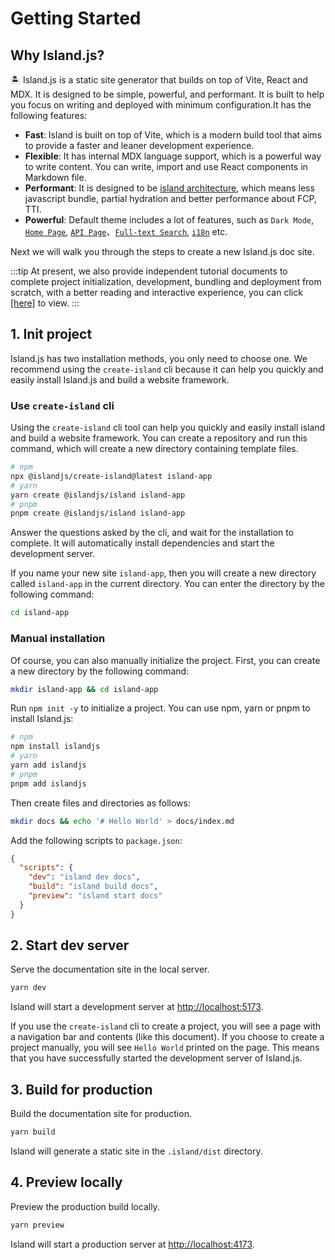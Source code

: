 # Getting Started

## Why Island.js?

🏝️ Island.js is a static site generator that builds on top of Vite, React and MDX. It is designed to be simple, powerful, and performant. It is built to help you focus on writing and deployed with minimum configuration.It has the following features:

- **Fast**: Island is built on top of Vite, which is a modern build tool that aims to provide a faster and leaner development experience.
- **Flexible**: It has internal MDX language support, which is a powerful way to write content. You can write, import and use React components in Markdown file.
- **Performant**: It is designed to be [island architecture](https://jasonformat.com/islands-architecture/), which means less javascript bundle, partial hydration and better performance about FCP, TTI.
- **Powerful**: Default theme includes a lot of features, such as `Dark Mode`, [`Home Page`](/en/guide/home-page), [`API Page`](/en/guide/api-page)、[`Full-text Search`](/en/guide/search), [`i18n`](/en/guide/i18n) etc.

Next we will walk you through the steps to create a new Island.js doc site.

:::tip
At present, we also provide independent tutorial documents to complete project initialization, development, bundling and deployment from scratch, with a better reading and interactive experience, you can click [[here]](https://island-tutorial.sanyuan0704.top/en) to view.
:::

## 1. Init project

Island.js has two installation methods, you only need to choose one. We recommend using the `create-island` cli because it can help you quickly and easily install Island.js and build a website framework.

### Use `create-island` cli

Using the `create-island` cli tool can help you quickly and easily install island and build a website framework. You can create a repository and run this command, which will create a new directory containing template files.

```bash
# npm
npx @islandjs/create-island@latest island-app
# yarn
yarn create @islandjs/island island-app
# pnpm
pnpm create @islandjs/island island-app
```

Answer the questions asked by the cli, and wait for the installation to complete. It will automatically install dependencies and start the development server.

If you name your new site `island-app`, then you will create a new directory called `island-app` in the current directory. You can enter the directory by the following command:

```bash
cd island-app
```

### Manual installation

Of course, you can also manually initialize the project. First, you can create a new directory by the following command:

```bash
mkdir island-app && cd island-app
```

Run `npm init -y` to initialize a project. You can use npm, yarn or pnpm to install Island.js:

```bash
# npm
npm install islandjs
# yarn
yarn add islandjs
# pnpm
pnpm add islandjs
```

Then create files and directories as follows:

```bash
mkdir docs && echo '# Hello World' > docs/index.md
```

Add the following scripts to `package.json`:

```json
{
  "scripts": {
    "dev": "island dev docs",
    "build": "island build docs",
    "preview": "island start docs"
  }
}
```

## 2. Start dev server

Serve the documentation site in the local server.

```bash
yarn dev
```

Island will start a development server at <http://localhost:5173>.

If you use the `create-island` cli to create a project, you will see a page with a navigation bar and contents (like this document). If you choose to create a project manually, you will see `Hello World` printed on the page. This means that you have successfully started the development server of Island.js.

## 3. Build for production

Build the documentation site for production.

```bash
yarn build
```

Island will generate a static site in the `.island/dist` directory.

## 4. Preview locally

Preview the production build locally.

```bash
yarn preview
```

Island will start a production server at <http://localhost:4173>.
